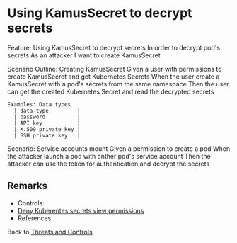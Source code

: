 # Using KamusSecret to decrypt secrets

Feature: Using KamusSecret to decrypt secrets
  In order to decrypt pod's secrets
  As an attacker
  I want to create KamusSecret

  Scenario Outline: Creating KamusSecret
    Given a user with permissions to create KamusSecret and get Kubernetes Secrets
    When the user create a KamusSecret with a pod's secrets from the same namespace
    Then the user can get the created Kubernetes Secret and read the decrypted secrets

    Examples: Data types
      | data-type         |
      | password          |
      | API key           |
      | X.509 private key |
      | SSH private key   |

  Scenario: Service accounts mount
    Given a permission to create a pod
    When the attacker launch a pod with anther pod's service account
    Then the attacker can use the token for authentication and decrypt the secrets

## Remarks

* Controls:
 * [Deny Kuberentes secrets view permissions](/docs/threatmodeling/controls/decryption/deny_secret_view)
*  References: 

Back to [Threats and Controls](/docs/threatmodeling/threats_controls)